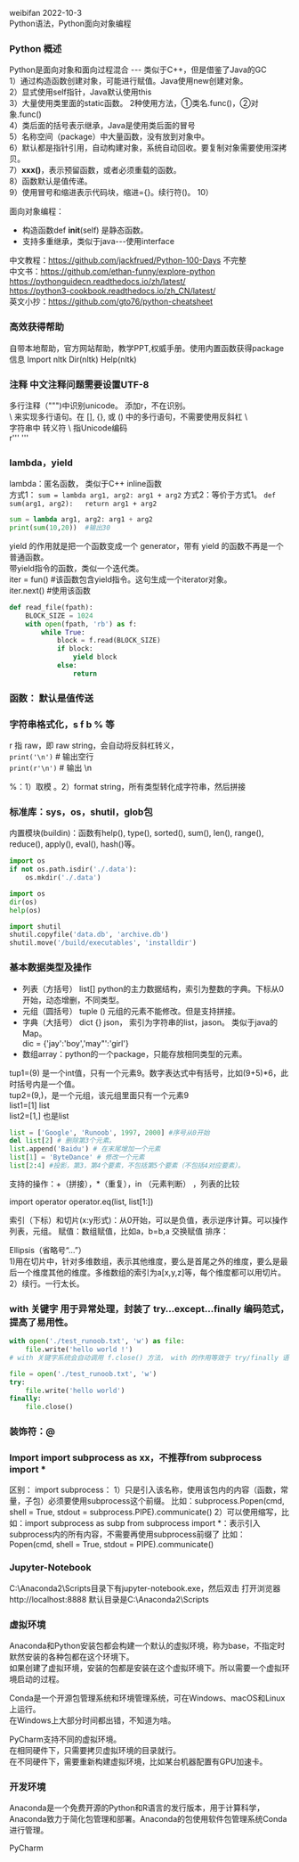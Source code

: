 weibifan 2022-10-3  
Python语法，Python面向对象编程  

### Python 概述

Python是面向对象和面向过程混合 --- 类似于C++，但是借鉴了Java的GC  
1）通过构造函数创建对象，可能进行赋值。Java使用new创建对象。  
2）显式使用self指针，Java默认使用this  
3）大量使用类里面的static函数。 2种使用方法，①类名.func()，②对象.func()  
4）类后面的括号表示继承，Java是使用类后面的冒号  
5）名称空间（package）中大量函数，没有放到对象中。  
6）默认都是指针引用，自动构建对象，系统自动回收。要复制对象需要使用深拷贝。  
7）__xxx()__，表示预留函数，或者必须重载的函数。  
8）函数默认是值传递。  
9）使用冒号和缩进表示代码块，缩进={}。续行符(\)。
10）



面向对象编程：
- 构造函数def __init__(self) 是静态函数。   
- 支持多重继承，类似于java---使用interface

中文教程：https://github.com/jackfrued/Python-100-Days 不完整   
中文书：https://github.com/ethan-funny/explore-python   
https://pythonguidecn.readthedocs.io/zh/latest/  
https://python3-cookbook.readthedocs.io/zh_CN/latest/  
英文小抄：https://github.com/gto76/python-cheatsheet  

### 高效获得帮助
自带本地帮助，官方网站帮助，教学PPT,权威手册。使用内置函数获得package信息
Import nltk
Dir(nltk)
Help(nltk)

### 注释  中文注释问题需要设置UTF-8

多行注释（""")中识别unicode。  添加r，不在识别。   
\ 来实现多行语句。在 [], {}, 或 () 中的多行语句，不需要使用反斜杠 \  
字符串中 转义符 \ 指Unicode编码  
r''' '''
### lambda，yield

lambda：匿名函数， 类似于C++ inline函数  
方式1：
`sum = lambda arg1, arg2: arg1 + arg2`
方式2：等价于方式1。
`def sum(arg1, arg2):  
    return arg1 + arg2`

```python
sum = lambda arg1, arg2: arg1 + arg2
print(sum(10,20))  #输出30
```

yield 的作用就是把一个函数变成一个 generator，带有 yield 的函数不再是一个普通函数。  
带yield指令的函数，类似一个迭代类。  
iter = fun()  #该函数包含yield指令。这句生成一个iterator对象。  
iter.next() #使用该函数  

```python
def read_file(fpath):
    BLOCK_SIZE = 1024
    with open(fpath, 'rb') as f:
        while True:
            block = f.read(BLOCK_SIZE)
            if block:
                yield block
            else:
                return
```

### 函数：  默认是值传送

###  字符串格式化，s f b  % 等
r 指 raw，即 raw string，会自动将反斜杠转义，  
`print('\n')`       # 输出空行  
`print(r'\n')`     # 输出 \n  

%：1）取模 。2）format string，所有类型转化成字符串，然后拼接



### 标准库：sys，os，shutil，glob包    
内置模块(buildin)：函数有help(), type(), sorted(), sum(), len(), range(), reduce(), apply(), eval(), hash()等。

```python
import os
if not os.path.isdir('./.data'):
    os.mkdir('./.data')

import os
dir(os)
help(os)

import shutil
shutil.copyfile('data.db', 'archive.db')
shutil.move('/build/executables', 'installdir')
```

### 基本数据类型及操作
- 列表（方括号） list[]  python的主力数据结构，索引为整数的字典。下标从0开始，动态增删，不同类型。
- 元组（圆括号） tuple ()  元组的元素不能修改。但是支持拼接。
- 字典（大括号） dict {}  json， 索引为字符串的list，jason。    类似于java的Map。  
dic = {'jay':'boy','may"':'girl'}
- 数组array：python的一个package，只能存放相同类型的元素。

tup1=(9)  是一个int值，只有一个元素9。数字表达式中有括号，比如(9+5)*6，此时括号内是一个值。  
tup2=(9,)，是一个元组，该元组里面只有一个元素9  
list1=[1] list  
list2=[1,] 也是list  

```python
list = ['Google', 'Runoob', 1997, 2000] #序号从0开始
del list[2] # 删除第3个元素。
list.append('Baidu') # 在末尾增加一个元素
list[1] = 'ByteDance' # 修改一个元素
list[2:4] #投影，第3，第4个要素，不包括第5个要素（不包括4对应要素）。
```
支持的操作：+（拼接），*（重复），in （元素判断）  ，列表的比较

import operator
operator.eq(list, list[1:]) 

索引（下标）和切片(x:y形式)：从0开始，可以是负值，表示逆序计算。可以操作列表，元组。
赋值：数组赋值，比如a，b=b,a  交换赋值
排序：

Ellipsis（省略号“...”）     
 1)用在切片中，针对多维数组，表示其他维度，要么是首尾之外的维度，要么是最后一个维度其他的维度。多维数组的索引为a[x,y,z]等，每个维度都可以用切片。
 2）续行。一行太长。


### with 关键字  用于异常处理，封装了 try…except…finally 编码范式，提高了易用性。   

```python
with open('./test_runoob.txt', 'w') as file:
    file.write('hello world !')
# with 关键字系统会自动调用 f.close() 方法， with 的作用等效于 try/finally 语句是一样的。

file = open('./test_runoob.txt', 'w')
try:
    file.write('hello world')
finally:
    file.close()
```

### 装饰符：@

### Import  import subprocess as xx，不推荐from subprocess import *
区别：
import subprocess：
1）只是引入该名称，使用该包内的内容（函数，常量，子包）必须要使用subprocess这个前缀。
比如：subprocess.Popen(cmd, shell = True, stdout = subprocess.PIPE).communicate()
2）可以使用缩写，比如：import subprocess as subp
from subprocess import *：表示引入subprocess内的所有内容，不需要再使用subprocess前缀了
比如：Popen(cmd, shell = True, stdout = PIPE).communicate()


### Jupyter-Notebook
C:\Anaconda2\Scripts目录下有jupyter-notebook.exe，然后双击
打开浏览器 http://localhost:8888  默认目录是C:\Anaconda2\Scripts

### 虚拟环境
Anaconda和Python安装包都会构建一个默认的虚拟环境，称为base，不指定时默然安装的各种包都在这个环境下。  
如果创建了虚拟环境，安装的包都是安装在这个虚拟环境下。所以需要一个虚拟环境启动的过程。  

Conda是一个开源包管理系统和环境管理系统，可在Windows、macOS和Linux上运行。  
在Windows上大部分时间都出错，不知道为啥。  

PyCharm支持不同的虚拟环境。  
在相同硬件下，只需要拷贝虚拟环境的目录就行。  
在不同硬件下，需要重新构建虚拟环境，比如某台机器配置有GPU加速卡。  

### 开发环境
Anaconda是一个免费开源的Python和R语言的发行版本，用于计算科学，  
Anaconda致力于简化包管理和部署。Anaconda的包使用软件包管理系统Conda进行管理。  

PyCharm
